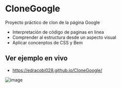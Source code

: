 # CloneGoogle
Proyecto práctico de clon de la página Google
- Interpretación de código de paginas en linea
- Comprender al estructura desde un aspecto visual
- Aplicar concenptos de CSS y Bem

## Ver ejemplo en vivo
- https://edracobi028.github.io/CloneGoogle/

![image](https://user-images.githubusercontent.com/62727846/226003274-44ff4193-3211-4c3a-a0f3-15a908e044d0.png)



